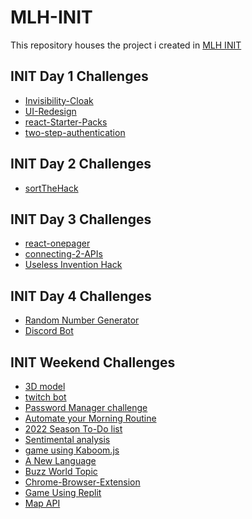 # MLH-INIT
This repository houses the project i created in [MLH INIT](https://init.mlh.io/)
<!-- ## INIT Week-Long Challenges -->


## INIT Day 1 Challenges

* [Invisibility-Cloak](https://github.com/wordssaysalot/MLH-INIT/tree/main/Invisibility-Cloak)
* [UI-Redesign](https://github.com/wordssaysalot/MLH-INIT/tree/main/UI-Redesign)
* [react-Starter-Packs](https://github.com/wordssaysalot/MLH-INIT/tree/main/react-Starter-Packs)
* [two-step-authentication](https://github.com/wordssaysalot/MLH-INIT/tree/main/two-step-authentication)


## INIT Day 2 Challenges 

* [sortTheHack](https://github.com/wordssaysalot/MLH-INIT/tree/main/sortTheHack)

## INIT Day 3 Challenges 

* [react-onepager](https://github.com/wordssaysalot/MLH-INIT/tree/main/react-onepager)
* [connecting-2-APIs](https://github.com/wordssaysalot/MLH-INIT/tree/main/connecting-2-APIs)
* [Useless Invention Hack](https://github.com/wordssaysalot/MLH-INIT/tree/main/Useless%20Invention%20Hack)

## INIT Day 4 Challenges 

* [Random Number Generator](https://github.com/wordssaysalot/MLH-INIT/tree/main/Random%20Number%20Generator)
* [Discord Bot](https://github.com/wordssaysalot/MLH-INIT/tree/main/Discord%20Bot)


## INIT Weekend Challenges 

* [3D model](https://github.com/wordssaysalot/MLH-INIT/tree/main/3D%20model)
* [twitch bot](https://github.com/wordssaysalot/MLH-INIT/tree/main/twitch%20Bot)
* [Password Manager challenge](https://github.com/wordssaysalot/MLH-INIT/tree/main/Password%20Manager)
* [Automate your Morning Routine](https://github.com/wordssaysalot/MLH-INIT/tree/main/Automate%20your%20Morning%20Routine)
* [2022 Season To-Do list](https://github.com/wordssaysalot/MLH-INIT/tree/main/2022%20Season%20To-Do%20list)
* [Sentimental analysis](https://github.com/wordssaysalot/MLH-INIT/tree/main/Sentimental%20analysis)
* [game using Kaboom.js](https://github.com/wordssaysalot/MLH-INIT/tree/main/game%20using%20Kaboom.js)
* [A New Language]()
* [Buzz World Topic](https://github.com/wordssaysalot/MLH-INIT/tree/main/Buzz%20World%20Topic)
* [Chrome-Browser-Extension](https://github.com/wordssaysalot/MLH-INIT/tree/main/Chrome-Browser-Extension)
* [Game Using Replit](https://github.com/wordssaysalot/MLH-INIT/tree/main/Game%20Using%20Replit)
* [Map API](https://github.com/wordssaysalot/MLH-INIT/tree/main/Map%20API)
